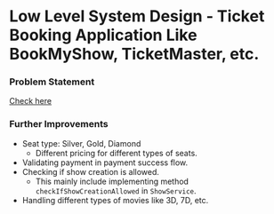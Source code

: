 # Low Level System Design - Ticket Booking Application Like BookMyShow, TicketMaster, etc. 

### Problem Statement
[Check here](problem-statement.md)


### Further Improvements
* Seat type: Silver, Gold, Diamond
    * Different pricing for different types of seats.
* Validating payment in payment success flow. 
* Checking if show creation is allowed. 
    * This mainly include implementing method `checkIfShowCreationAllowed` in `ShowService`.
* Handling different types of movies like 3D, 7D, etc.
